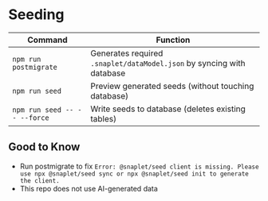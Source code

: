 # Seeding

| Command                      | Function
|------------------------------|---------------------------------------------------
| `npm run postmigrate`        | Generates required `.snaplet/dataModel.json` by syncing with database
| `npm run seed`               | Preview generated seeds (without touching database)
| `npm run seed -- -- --force` | Write seeds to database (deletes existing tables)

## Good to Know

- Run postmigrate to fix `Error: @snaplet/seed client is missing. Please use npx @snaplet/seed sync or npx @snaplet/seed init to generate the client.`
- This repo does not use AI-generated data
